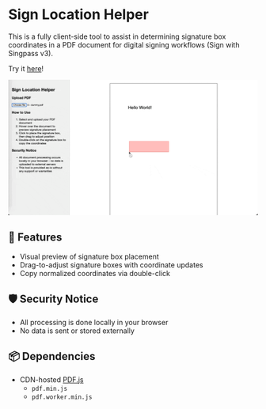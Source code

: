 # Sign Location Helper

This is a fully client-side tool to assist in determining signature box coordinates in a PDF document for digital signing workflows (Sign with Singpass v3).

Try it [here](https://ifeelcold1824.github.io/sign-location-helper/)!

![User Manual](manual.gif)



## 🧩 Features
- Visual preview of signature box placement
- Drag-to-adjust signature boxes with coordinate updates
- Copy normalized coordinates via double-click

## 🛡️ Security Notice
- All processing is done locally in your browser
- No data is sent or stored externally

## 📦 Dependencies
- CDN-hosted [PDF.js](https://cdnjs.com/libraries/pdf.js)
  - `pdf.min.js`
  - `pdf.worker.min.js`
  
